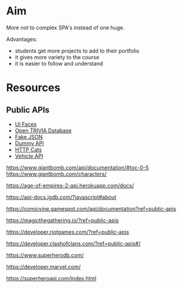 # Aim

More not to complex SPA's instead of one huge.

Advantages:
- students get more projects to add to their portfolio
- it gives more variety to the course
- it is easier to follow and understand


# Resources

## Public APIs

* [UI Faces](https://uifaces.co/)
* [Open TRIVIA Database](https://opentdb.com/)
* [Fake JSON](https://fakejson.com/documentation)
* [Dummy API](https://dummyapi.io/)
* [HTTP Cats](https://http.cat/?ref=public-apis)
* [Vehicle API](https://vpic.nhtsa.dot.gov/api/Home)


https://www.giantbomb.com/api/documentation/#toc-0-5
https://www.giantbomb.com/characters/

https://age-of-empires-2-api.herokuapp.com/docs/

https://api-docs.igdb.com/?javascript#about

https://comicvine.gamespot.com/api/documentation?ref=public-apis


https://magicthegathering.io/?ref=public-apis


https://developer.riotgames.com/?ref=public-apis


https://developer.clashofclans.com/?ref=public-apis#/


https://www.superherodb.com/

https://developer.marvel.com/


https://superheroapi.com/index.html


